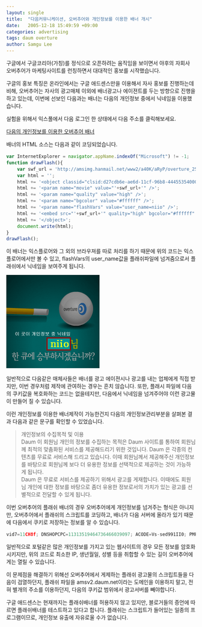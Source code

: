 ```yaml
---
layout: single
title:  "다음커뮤니케이션, 오버추어와 개인정보를 이용한 배너 개시"
date:   2005-12-18 15:49:59 +09:00
categories: advertising
tags: daum overture
author: Samgu Lee
---
```

구글에서 구글코리아(가칭)를 정식으로 오픈하려는 움직임을 보이면서 야후의 자회사 오버추어가 마케팅사이트를 런칭하면서 대대적인 홍보를 시작했습니다.

구글의 홍보 특징은 온라인에서는 구글 애드센스만을 이용해서 자사 홍보를 진행하는데 비해, 오버추어는 자사의 광고매체 이외에 배너광고나 에이젼트를 두는 방향으로 진행을 하고 있는데, 이번에 선보인 다음과는 배너는 다음의 개인정보 중에서 닉네임을 이용했습니다.

실험을 위해서 익스풀에서 다음 로그인 한 상태에서 다음 주소를 클릭해보세요.

[다음의 개인정보를 이용한 오버추어 배너](http://amsv2.daum.net/cgi-bin/adcgi?corpid=46&#038;secid=00420&#038;type=cpm&#038;tag=iframe&#038;mkvid=1&#038;ord=)

배너의 HTML 소스는 다음과 같이 코딩되었습니다.

```js
var InternetExplorer = navigator.appName.indexOf("Microsoft") != -1;
function drawFlash(){
	var swf_url = 'http://amsimg.hanmail.net/www2/a40K/aRyP/overture_250250_1215_a.swf';
	var html = '';
	html += '<object classid="clsid:d27cdb6e-ae6d-11cf-96b8-444553540000" codebase="http://fpdownload.macromedia.com/pub/shockwave/cabs/flash/swflash.cab#version=7,0,0,0" width="250" height="250" id="banner" align="middle">';
	html += '<param name="movie" value="'+swf_url+'" />';
	html += '<param name="quality" value="high" />';
	html += '<param name="bgcolor" value="#ffffff" />';
	html += '<param name="flashVars" value="user_name=niio" />';
	html += '<embed src="'+swf_url+'" quality="high" bgcolor="#ffffff" width="250" height="250" name="banner" align="middle" type="application/x-shockwave-flash" pluginspage="http://www.macromedia.com/go/getflashplayer" />';
	html += '</object>';
	document.write(html);
}
drawFlash();
```

이 배너는 익스플로어와 그 외의 브라우져를 따로 처리를 하기 때문에 위의 코드는 익스플로어에서만 볼 수 있고, flashVars의 user_name값을 플래쉬파일에 넘겨줌으로서 플래쉬에서 닉네임을 보여주게 됩니다.

![개인정보를 이용한 오버추어의 배너](/assets/daum_overture_banner_01.gif)

일반적으로 다음같은 매체사들은 배너를 광고 에이젼시나 광고를 내는 업체에게 직접 받지만, 이번 경우처럼 제작에 관여하는 경우는 흔치 않습니다. 또한, 플래시 파일에 다음의 쿠키값을 복호화하는 코드는 없을테지만, 다음에서 닉네임을 넘겨주어야 이런 광고물이 만들어 질 수 있습니다.

이런 개인정보를 이용한 배너제작이 가능한건지 다음의 개인정보관리부분을 살펴본 결과 다음과 같은 문구를 확인할 수 있었습니다.

> 개인정보의 수집목적 및 이용  
> Daum 이 회원님 개인의 정보를 수집하는 목적은 Daum 사이트를 통하여 회원님께 최적의 맞춤화된 서비스를 제공해드리기 위한 것입니다. Daum 은 각종의 컨텐츠를 무료로 서비스해 드리고 있습니다. 이때 회원님께서 제공해주신 개인정보를 바탕으로 회원님께 보다 더 유용한 정보를 선택적으로 제공하는 것이 가능하게 됩니다.  
> Daum 은 무료로 서비스를 제공하기 위해서 광고를 게재합니다. 이때에도 회원님 개인에 대한 정보를 바탕으로 좀더 유용한 정보로서의 가치가 있는 광고를 선별적으로 전달할 수 있게 됩니다.  

이번 오버추어의 플래쉬 배너의 경우 오버추어에게 개인정보를 넘겨주는 형식은 아니지만, 오버추어에서 플래쉬의 스크립트를 코딩하고, 배너가 다음 서버에 올라가 있기 때문에 다음에서 쿠키로 저장하는 정보를 알 수 있습니다.

```js
vid7=11CH8f; DNSHOPCPC=11313519464736466039097; ACODE=Vs-sed991II0; PMPROF=0603012024024064044108UiQPJk7X-6w0-zE35fE7EtWDTWO2pljEtw00KuZP3z7wEl2W4..NYhR74w00LYYSA9A1_cHtydXyOb1Wd_-jZFdzOV4jmBqDwDY6fXQyyuIf8ZdHYjUbHLzXiPjbooToC5P1QOA._EAsok.aubq5uRyOYYFe-K2O8bI3vXA0smsqWDNXRwF_wfewFPrLxAtTIz1cfPvjLxQj1FtUZRdgYMk..nC2y3BFGuqETsy5tbAnv1-UN5boXWiZiab8hn.XeJC81oeNehbTqZuLDu90; SLOGIN=1; PMHIP=53aDNeMlcdY..1467CgWmhtxIZTw00; Apache=211.197.251.75.1134918290360753; ADF=00|1974|N|M|J||K185Q|S|0513|LC; HM_CU=53eIV73aDNe; TS=1134918297; HTS=1yiOAyCEEtnBj8PSgtyMiA00; HIP=MlcdY..1467CgWmhtxIZTw00; PROF=0603012044088064044108UiQPJk7X-6w0BQphxVuS99qtWUs7x-OWmTrTIDhnb_seOWqJSwbCmaw0aNeGVs5v4KgvtuXPQM_oGWeoNX5J6ucfLwq-Wk76PiLmBmrL-39ZRgw9pwQQ1mRMIokGf._gJsUL594Y6zBTKA00LYYSA9A1_cHtydXyOb1Wd_-jZFdzOV4jmBqDwDY6fXQyyuIf8ZdHYjUbHLzXiPjbooToC5P1QOA._EAsok.aubq5uRyOYYFe-K2O8bI3vXA0smsqWDNXRwF_wfewFPrLxAtTIz1cfPvjLxQj1FtUZRdgYMk..nC2y3BFGuqETsy5tbAnv1-UN5boXWiZiab8hn.XeJC81oeNehbTqZuLDu90; TMSGROUPCODE=LC
```

일반적으로 포털같은 많은 개인정보를 가지고 있는 웹사이트의 경우 모든 정보를 암호화시키지만, 위의 코드로 최소한 IP, 생년월일, 성별 등을 취합할 수 있는 길이 오버추어에게는 열릴 수 있습니다.

이 문제점을 해결하기 위해선 오버추어에서 게제하는 플래쉬 광고물의 스크립트들을 다음이 검열하던지, 플래쉬 파일을 amsv2.daum.net이라는 도메인을 이용하지 말고, 전혀 별개의 주소를 이용하던지, 다음의 쿠키값 범위에서 광고서버를 빼야합니다.

구글 애드센스는 현재까지는 플래쉬배너를 허용하지 않고 있지만, 블로거들의 증언에 따르면 플래쉬배너를 테스트하고 있다고 합니다. 플래쉬는 스크립트가 들어있는 일종의 프로그램이므로, 개인정보 유출에 자유로울 수가 없습니다.
